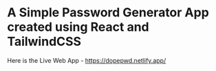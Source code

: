 # A Simple Password Generator App created using React and TailwindCSS

Here is the Live Web App - https://dopepwd.netlify.app/
